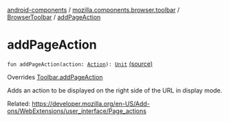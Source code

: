 [android-components](../../index.md) / [mozilla.components.browser.toolbar](../index.md) / [BrowserToolbar](index.md) / [addPageAction](./add-page-action.md)

# addPageAction

`fun addPageAction(action: `[`Action`](../../mozilla.components.concept.toolbar/-toolbar/-action/index.md)`): `[`Unit`](https://kotlinlang.org/api/latest/jvm/stdlib/kotlin/-unit/index.html) [(source)](https://github.com/mozilla-mobile/android-components/blob/master/components/browser/toolbar/src/main/java/mozilla/components/browser/toolbar/BrowserToolbar.kt#L424)

Overrides [Toolbar.addPageAction](../../mozilla.components.concept.toolbar/-toolbar/add-page-action.md)

Adds an action to be displayed on the right side of the URL in display mode.

Related:
https://developer.mozilla.org/en-US/Add-ons/WebExtensions/user_interface/Page_actions

